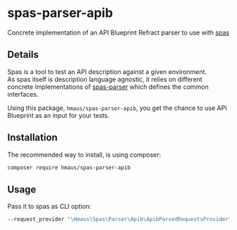 # spas-parser-apib
Concrete implementation of an API Blueprint Refract parser to use with [spas](https://github.com/hendrikmaus/spas)

## Details
Spas is a tool to test an API description against a given environment.  
As spas itself is description language agnostic, it relies on different concrete implementations
of [spas-parser](https://github.com/hendrikmaus/spas-parser) which defines the common interfaces.

Using this package, `hmaus/spas-parser-apib`, you get the chance to use API Blueprint as an input
for your tests.

## Installation
The recommended way to install, is using composer:

```bash
composer require hmaus/spas-parser-apib
```

## Usage
Pass it to spas as CLI option:

```bash
--request_provider "\Hmaus\Spas\Parser\Apib\ApibParsedRequestsProvider"
```
